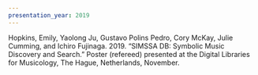 ```yaml
---
presentation_year: 2019
---
```

Hopkins, Emily, Yaolong Ju, Gustavo Polins Pedro, Cory McKay, Julie Cumming, and Ichiro Fujinaga. 2019. “SIMSSA DB: Symbolic Music Discovery and Search.” Poster (refereed) presented at the Digital Libraries for Musicology, The Hague, Netherlands, November.
